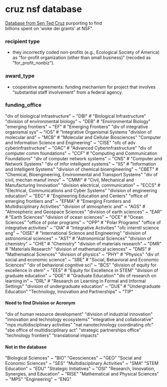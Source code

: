# cruz nsf database

[Database from Sen Ted Cruz](https://www.commerce.senate.gov/2025/2/cruz-led-investigation-uncovers-2-billion-in-woke-dei-grants-at-nsf-releases-full-database) purporting to find  
billions spent on 'woke dei grants' at NSF".


### recipient type

- they incorrectly coded non-profits (e.g., Ecological Society of America) as "for-profit organization (other than small business)" (recoded as "for_profit_nonbiz"). 


### award_type

- cooperative agreements: funding mechanism for project that
involves “substantial staff involvement” from a federal agency.

### funding_office


 "div of biological infrastructure" ~ "DBI" # "Biological Infrastructure"
 "division of environmental biology" ~ "DEB" # "Environmental Biology"
 "emerging frontiers" ~ "EF" # "Emerging Frontiers"
 "div of integrative organismal sys" ~ "IOS" # "Integrative Organismal Systems
 "division of molecular and" ~ "MCB" # "Molecular and Cellular Biosciences" 
 "Computer and Information Science and Engineering" ~ "CISE"
 "ofc of adv cyberinfrastructure" ~ "OAC" # "Advanced Cyberinfrastructure"
 "div of computer  comm foundations"  ~ "CCF" # "Computing and Communication Foundations"
 "div of computer  network systems" ~ "CNS" # "Computer and Network Systems"
 "div of infor  intelligent systems" ~ "IIS" # "Information and Intelligent Systems"
 "division of chemical bioengineering" ~ "CBET" # "Chemical, Bioengineering, Environmental and Transport Systems"
 "div of civil, mechan  manuf innov" ~ "CMMI"  # "Civil, Mechanical and Manufacturing Innovation"
 "division electrical, communication" ~ "ECCS"  # "Electrical, Communications and Cyber Systems"
 "division of engineering education" ~ "EEC"  # "Engineering Education and Centers"
 "office of emerging frontiers and" ~ "EFMA"  # "Emerging Frontiers and Multidisciplinary Activities"
 "division of atmospheric and" ~ "AGS"  # "Atmospheric and Geospace Sciences"
 "division of earth sciences"  ~ "EAR"  # "Earth Sciences"
 "division of ocean sciences" ~ "OCE"  # "Ocean Sciences"
 "office of polar programs" ~ "OPP" # "Polar Programs"
 "office of integrative activities" ~ "OIA"  # "Integrative Activities"
 "ofc interntl science  eng" ~ "OISE"  # "International Science and Engineering"
 "division of astronomical sciences" ~ "AST"  # "Astronomical Sciences"
 "division of chemistry" ~ "CHE"  # "Chemistry"
 "division of materials research" ~ "DMR" # "Materials Research"
 "division of mathematical sciences" ~ "DMS"  # "Mathematical Sciences"
 "division of physics"  ~ "PHY"  # "Physics"
 "div of social and economic science" ~ "SBE" # "Social, Behavioral and Economic Sciences"
 "div of behavioral  cognitive sci" ~ "BCS" 
 "division of equity for excellence in stem" ~ "EES" # "Equity for Excellence in STEM"
 "division of graduate education"  ~ "DGE" # "Graduate Education"
 "div of research on learning in" ~ "DRL"  # "Research on Learning in Formal and Informal Settings"
 "division of undergraduate education" ~ "DUE"  # "Undergraduate Education"
 "Technology, Innovation and Partnerships" ~ "TIP"
 
 
#### Need to find Division or Acronym

"div of human resource development"
"division of industrial innovation" 
"innovation and technology ecosystems" 
"integrative and collaborative" 
"mps multidisciplinary activities"
"nat nanotechnology coordinating ofc" 
"sbe office of multidisciplinary act"
"strategic partnerships office"  
"technology frontiers"
"translational impacts"  
#### Not in the database  

 "Biological Sciences" ~ "BIO"
 "Geosciences" ~ "GEO"
 "Social and Economic Sciences" ~ "SES"
 "Multidisciplinary Activities" ~ "SMA"
 "STEM Education" ~ "EDU"
 "Strategic Initiatives" ~ "OSI"
 "Research, Innovation, Synergies, and Education" ~ "RISE"
 "Mathematical and Physical Sciences" ~ "MPS"
 "Engineering" ~ "ENG"



